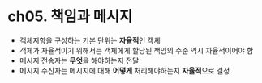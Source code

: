 # ch05. 책임과 메시지

- 객체지향을 구성하는 기본 단위는 **자율적**인 객체
- 객체가 자율적이기 위해서는 객체에게 할당된 책임의 수준 역시 자율적이어야 함
- 메시지 전송자는 **무엇**을 해야하는지 전달
- 메시지 수신자는 메시지에 대해 **어떻게** 처리해야하는지 **자율적**으로 결정

